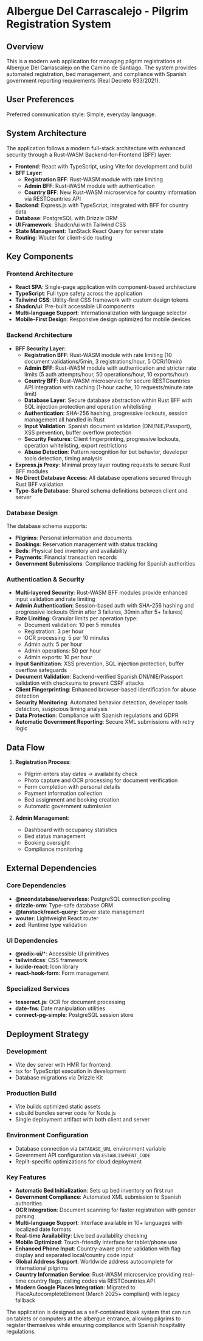 # Albergue Del Carrascalejo - Pilgrim Registration System

## Overview

This is a modern web application for managing pilgrim registrations at Albergue Del Carrascalejo on the Camino de Santiago. The system provides automated registration, bed management, and compliance with Spanish government reporting requirements (Real Decreto 933/2021).

## User Preferences

Preferred communication style: Simple, everyday language.

## System Architecture

The application follows a modern full-stack architecture with enhanced security through a Rust-WASM Backend-for-Frontend (BFF) layer:

- **Frontend**: React with TypeScript, using Vite for development and build
- **BFF Layer**: 
  - **Registration BFF**: Rust-WASM module with rate limiting
  - **Admin BFF**: Rust-WASM module with authentication
  - **Country BFF**: New Rust-WASM microservice for country information via RESTCountries API
- **Backend**: Express.js with TypeScript, integrated with BFF for country data
- **Database**: PostgreSQL with Drizzle ORM
- **UI Framework**: Shadcn/ui with Tailwind CSS
- **State Management**: TanStack React Query for server state
- **Routing**: Wouter for client-side routing

## Key Components

### Frontend Architecture
- **React SPA**: Single-page application with component-based architecture
- **TypeScript**: Full type safety across the application
- **Tailwind CSS**: Utility-first CSS framework with custom design tokens
- **Shadcn/ui**: Pre-built accessible UI components
- **Multi-language Support**: Internationalization with language selector
- **Mobile-First Design**: Responsive design optimized for mobile devices

### Backend Architecture
- **BFF Security Layer**: 
  - **Registration BFF**: Rust-WASM module with rate limiting (10 document validations/5min, 3 registrations/hour, 5 OCR/10min)
  - **Admin BFF**: Rust-WASM module with authentication and stricter rate limits (5 auth attempts/hour, 50 operations/hour, 10 exports/hour)
  - **Country BFF**: Rust-WASM microservice for secure RESTCountries API integration with caching (1-hour cache, 10 requests/minute rate limit)
  - **Database Layer**: Secure database abstraction within Rust BFF with SQL injection protection and operation whitelisting
  - **Authentication**: SHA-256 hashing, progressive lockouts, session management all handled in Rust
  - **Input Validation**: Spanish document validation (DNI/NIE/Passport), XSS prevention, buffer overflow protection
  - **Security Features**: Client fingerprinting, progressive lockouts, operation whitelisting, export restrictions
  - **Abuse Detection**: Pattern recognition for bot behavior, developer tools detection, timing analysis
- **Express.js Proxy**: Minimal proxy layer routing requests to secure Rust BFF modules
- **No Direct Database Access**: All database operations secured through Rust BFF validation
- **Type-Safe Database**: Shared schema definitions between client and server

### Database Design
The database schema supports:
- **Pilgrims**: Personal information and documents
- **Bookings**: Reservation management with status tracking
- **Beds**: Physical bed inventory and availability
- **Payments**: Financial transaction records
- **Government Submissions**: Compliance tracking for Spanish authorities

### Authentication & Security
- **Multi-layered Security**: Rust-WASM BFF modules provide enhanced input validation and rate limiting
- **Admin Authentication**: Session-based auth with SHA-256 hashing and progressive lockouts (5min after 3 failures, 30min after 5+ failures)
- **Rate Limiting**: Granular limits per operation type:
  - Document validation: 10 per 5 minutes
  - Registration: 3 per hour
  - OCR processing: 5 per 10 minutes
  - Admin auth: 5 per hour
  - Admin operations: 50 per hour
  - Admin exports: 10 per hour
- **Input Sanitization**: XSS prevention, SQL injection protection, buffer overflow safeguards
- **Document Validation**: Backend-verified Spanish DNI/NIE/Passport validation with checksums to prevent CSRF attacks
- **Client Fingerprinting**: Enhanced browser-based identification for abuse detection
- **Security Monitoring**: Automated behavior detection, developer tools detection, suspicious timing analysis
- **Data Protection**: Compliance with Spanish regulations and GDPR
- **Automatic Government Reporting**: Secure XML submissions with retry logic

## Data Flow

1. **Registration Process**:
   - Pilgrim enters stay dates → availability check
   - Photo capture and OCR processing for document verification
   - Form completion with personal details
   - Payment information collection
   - Bed assignment and booking creation
   - Automatic government submission

2. **Admin Management**:
   - Dashboard with occupancy statistics
   - Bed status management
   - Booking oversight
   - Compliance monitoring

## External Dependencies

### Core Dependencies
- **@neondatabase/serverless**: PostgreSQL connection pooling
- **drizzle-orm**: Type-safe database ORM
- **@tanstack/react-query**: Server state management
- **wouter**: Lightweight React router
- **zod**: Runtime type validation

### UI Dependencies
- **@radix-ui/***: Accessible UI primitives
- **tailwindcss**: CSS framework
- **lucide-react**: Icon library
- **react-hook-form**: Form management

### Specialized Services
- **tesseract.js**: OCR for document processing
- **date-fns**: Date manipulation utilities
- **connect-pg-simple**: PostgreSQL session store

## Deployment Strategy

### Development
- Vite dev server with HMR for frontend
- tsx for TypeScript execution in development
- Database migrations via Drizzle Kit

### Production Build
- Vite builds optimized static assets
- esbuild bundles server code for Node.js
- Single deployment artifact with both client and server

### Environment Configuration
- Database connection via `DATABASE_URL` environment variable
- Government API configuration via `ESTABLISHMENT_CODE`
- Replit-specific optimizations for cloud deployment

### Key Features
- **Automatic Bed Initialization**: Sets up bed inventory on first run
- **Government Compliance**: Automated XML submission to Spanish authorities
- **OCR Integration**: Document scanning for faster registration with gender parsing
- **Multi-language Support**: Interface available in 10+ languages with localized date formats
- **Real-time Availability**: Live bed availability checking
- **Mobile Optimized**: Touch-friendly interface for tablet/phone use
- **Enhanced Phone Input**: Country-aware phone validation with flag display and separated local/country code input
- **Global Address Support**: Worldwide address autocomplete for international pilgrims
- **Country Information Service**: Rust-WASM microservice providing real-time country flags, calling codes via RESTCountries API
- **Modern Google Places Integration**: Migrated to PlaceAutocompleteElement (March 2025+ compliant) with legacy fallback

The application is designed as a self-contained kiosk system that can run on tablets or computers at the albergue entrance, allowing pilgrims to register themselves while ensuring compliance with Spanish hospitality regulations.
